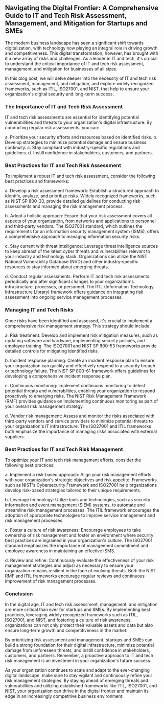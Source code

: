 ## Navigating the Digital Frontier: A Comprehensive Guide to IT and Tech Risk Assessment, Management, and Mitigation for Startups and SMEs

The modern business landscape has seen a significant shift towards digitalization, with technology now playing an integral role in driving growth and competitiveness. This digital transformation, however, has brought with it a new array of risks and challenges. As a leader in IT and tech, it's crucial to understand the critical importance of IT and tech risk assessment, management, and mitigation for businesses of all sizes.

In this blog post, we will delve deeper into the necessity of IT and tech risk assessment, management, and mitigation, and explore widely recognized frameworks, such as ITIL, ISO27001, and NIST, that help to ensure your organization's digital security and long-term success.

### The Importance of IT and Tech Risk Assessment
IT and tech risk assessments are essential for identifying potential vulnerabilities and threats to your organization's digital infrastructure. By conducting regular risk assessments, you can:

a. Prioritize your security efforts and resources based on identified risks.
b. Develop strategies to minimize potential damage and ensure business continuity.
c. Stay compliant with industry-specific regulations and guidelines.
d. Instill confidence in stakeholders, customers, and partners.

### Best Practices for IT and Tech Risk Assessment
To implement a robust IT and tech risk assessment, consider the following best practices and frameworks:

a. Develop a risk assessment framework: Establish a structured approach to identify, analyze, and prioritize risks. Widely recognized frameworks, such as NIST SP 800-30, provide detailed guidelines for conducting risk assessments and managing the risk management process.

b. Adopt a holistic approach: Ensure that your risk assessment covers all aspects of your organization, from networks and applications to personnel and third-party vendors. The ISO27001 standard, which outlines the requirements for an information security management system (ISMS), offers a comprehensive approach to managing information security risks.

c. Stay current with threat intelligence: Leverage threat intelligence sources to keep abreast of the latest cyber threats and vulnerabilities relevant to your industry and technology stack. Organizations can utilize the NIST National Vulnerability Database (NVD) and other industry-specific resources to stay informed about emerging threats.

d. Conduct regular assessments: Perform IT and tech risk assessments periodically and after significant changes to your organization's infrastructure, processes, or personnel. The ITIL (Information Technology Infrastructure Library) framework offers guidance on integrating risk assessment into ongoing service management processes.

### Managing IT and Tech Risks
Once risks have been identified and assessed, it's crucial to implement a comprehensive risk management strategy. This strategy should include:

a. Risk treatment: Develop and implement risk mitigation measures, such as updating software and hardware, implementing security policies, and employee training. The ISO27001 and NIST SP 800-53 frameworks provide detailed controls for mitigating identified risks.

b. Incident response planning: Create an incident response plan to ensure your organization can quickly and effectively respond to a security breach or technology failure. The NIST SP 800-61 framework offers guidelines for developing a comprehensive incident response plan.

c. Continuous monitoring: Implement continuous monitoring to detect potential threats and vulnerabilities, enabling your organization to respond proactively to emerging risks. The NIST Risk Management Framework (RMF) provides guidance on implementing continuous monitoring as part of your overall risk management strategy.

d. Vendor risk management: Assess and monitor the risks associated with third-party vendors and service providers to minimize potential threats to your organization's IT infrastructure. The ISO27001 and ITIL frameworks both emphasize the importance of managing risks associated with external suppliers.

### Best Practices for IT and Tech Risk Management
To optimize your IT and tech risk management efforts, consider the following best practices:

a. Implement a risk-based approach: Align your risk management efforts with your organization's strategic objectives and risk appetite. Frameworks such as NIST's Cybersecurity Framework and ISO27001 help organizations develop risk-based strategies tailored to their unique requirements.

b. Leverage technology: Utilize tools and technologies, such as security information and event management (SIEM) systems, to automate and streamline risk management processes. The ITIL framework encourages the adoption of appropriate technologies to improve service management and risk management processes.

c. Foster a culture of risk awareness: Encourage employees to take ownership of risk management and foster an environment where security best practices are ingrained in your organization's culture. The ISO27001 standard emphasizes the importance of management commitment and employee awareness in maintaining an effective ISMS.

d. Review and refine: Continuously evaluate the effectiveness of your risk management strategies and adjust as necessary to ensure your organization remains resilient in the face of evolving threats. Both the NIST RMF and ITIL frameworks encourage regular reviews and continuous improvement of risk management processes.

### Conclusion

In the digital age, IT and tech risk assessment, management, and mitigation are more critical than ever for startups and SMEs. By implementing best practices, leveraging widely recognized frameworks such as ITIL, ISO27001, and NIST, and fostering a culture of risk awareness, organizations can not only protect their valuable assets and data but also ensure long-term growth and competitiveness in the market.

By prioritizing risk assessment and management, startups and SMEs can build a strong foundation for their digital infrastructure, minimize potential damage from unforeseen threats, and instill confidence in stakeholders, customers, and partners. Remember, a proactive approach to IT and tech risk management is an investment in your organization's future success.

As your organization continues to scale and adapt to the ever-changing digital landscape, make sure to stay vigilant and continuously refine your risk management strategies. By staying ahead of emerging threats and vulnerabilities and utilizing established frameworks like ITIL, ISO27001, and NIST, your organization can thrive in the digital frontier and maintain its edge in an increasingly competitive business environment.
